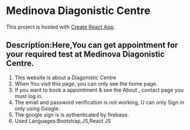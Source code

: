 # Medinova Diagonistic Centre

This project is hosted with [Create React App](https://medinova-diagonistic-centre.web.app/).
## Description:Here,You can get appointment for your required test at Medinova Diagonistic Centre.
1. This website is about a Diagonistic Centre
2. When You visit this page, you can only see the home page.
3. If you want to book a appointment & see the About , contact page you must log in.
4. The email and password verification is not working, U can only Sign in only using Google.
5. The google sign is is aythenticated by firebase.
6. Used Languages:Bootstrap,JS,React JS
